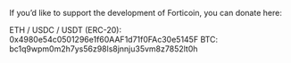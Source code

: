 If you’d like to support the development of Forticoin, you can donate here:

ETH / USDC / USDT (ERC-20): 0x4980e54c0501296e1f60AAF1d71f0FAc30e5145F
BTC: bc1q9wpm0m2h7ys56z98ls8jnnju35vm8z7852lt0h
